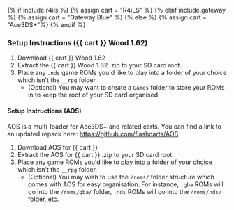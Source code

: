 {% if include.r4ils %}
    {% assign cart = "R4iLS" %}
{% elsif include.gateway %}
    {% assign cart = "Gateway Blue" %}
{% else %}
    {% assign cart = "Ace3DS+"%}
{% endif %}

### Setup Instructions ({{ cart }} Wood 1.62)
1. Download {{ cart }} Wood 1.62
1. Extract the {{ cart }} Wood 1.62 .zip to your SD card root.
1. Place any `.nds` game ROMs you'd like to play into a folder of your choice which isn't the `__rpg` folder.
    - (Optional) You may want to create a `Games` folder to store your ROMs in to keep the root of your SD card organised.

#### Setup Instructions (AOS)
AOS is a multi-loader for Ace3DS+ and related carts. You can find a link to an updated repack here: <https://github.com/flashcarts/AOS>

1. Download AOS for {{ cart }}
1. Extract the AOS for {{ cart }} .zip to your SD card root.
1. Place any game ROMs you'd like to play into a folder of your choice which isn't the `__rpg` folder.
    - (Optional) You may wish to use the `/roms/` folder structure which comes with AOS for easy organisation. For instance, `.gba` ROMs will go into the `/roms/gba/` folder, `.nds` ROMs will go into the `/roms/nds/` folder, etc.